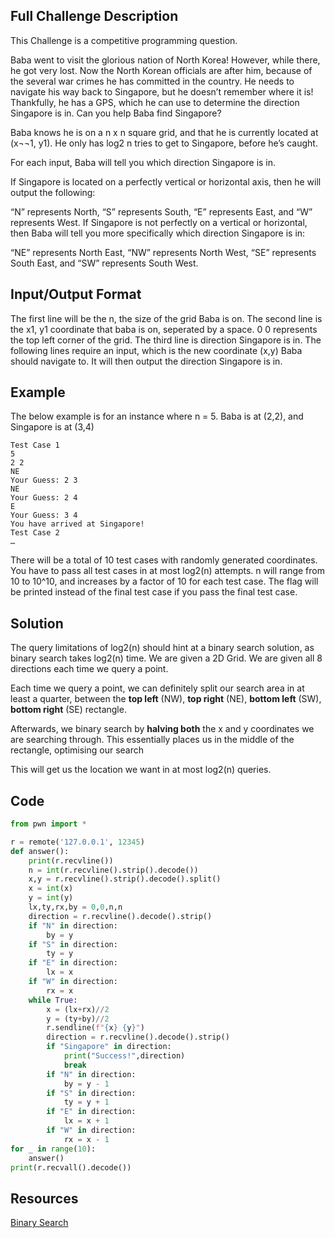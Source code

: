 ## Full Challenge Description
This Challenge is a competitive programming question. 

Baba went to visit the glorious nation of North Korea! However, while there, he got very lost. Now the North Korean officials are after him, because of the several war crimes he has committed in the country. He needs to navigate his way back to Singapore, but he doesn’t remember where it is! Thankfully, he has a GPS, which he can use to determine the direction Singapore is in. Can you help Baba find Singapore?

Baba knows he is on a n x n square grid, and that he is currently located at (x¬¬1, y1). He only has log2 n tries to get to Singapore, before he’s caught.

For each input, Baba will tell you which direction Singapore is in.

If Singapore is located on a perfectly vertical or horizontal axis, then he will output the following:

“N” represents North, “S” represents South, “E” represents East, and “W” represents West. 
If Singapore is not perfectly on a vertical or horizontal, then Baba will tell you more specifically which direction Singapore is in:

“NE” represents North East, “NW” represents North West, “SE” represents South East, and “SW” represents South West.

## Input/Output Format
The first line will be the n, the size of the grid Baba is on. 
The second line is the x1, y1 coordinate that baba is on, seperated by a space. 0 0 represents the top left corner of the grid.
The third line is direction Singapore is in. 
The following lines require an input, which is the new coordinate (x,y) Baba should navigate to. It will then output the direction Singapore is in.

## Example
The below example is for an instance where n = 5. Baba is at (2,2), and Singapore is at (3,4)<br/>
```text
Test Case 1
5
2 2
NE
Your Guess: 2 3
NE
Your Guess: 2 4
E
Your Guess: 3 4 
You have arrived at Singapore!
Test Case 2
… 
```


There will be a total of 10 test cases with randomly generated coordinates. You have to pass all test cases in at most log2(n) attempts. n will range from 10 to 10^10, and increases by a factor of 10 for each test case. 
The flag will be printed instead of the final test case if you pass the final test case. 

## Solution
The query limitations of log2(n) should hint at a binary search solution, as binary search takes log2(n) time. 
We are given a 2D Grid. We are given all 8 directions each time we query a point. 

Each time we query a point, we can definitely split our search area in at least a quarter, between the **top left** (NW), **top right** (NE), **bottom left** (SW), **bottom right** (SE) rectangle.

Afterwards, we binary search by **halving both** the x and y coordinates we are searching through. This essentially places us in the middle of the rectangle, optimising our search

This will get us the location we want in at most log2(n) queries.

## Code
```python
from pwn import * 

r = remote('127.0.0.1', 12345)
def answer():
    print(r.recvline())
    n = int(r.recvline().strip().decode())
    x,y = r.recvline().strip().decode().split()
    x = int(x)
    y = int(y)
    lx,ty,rx,by = 0,0,n,n
    direction = r.recvline().decode().strip()
    if "N" in direction:
        by = y 
    if "S" in direction:
        ty = y
    if "E" in direction:
        lx = x
    if "W" in direction:
        rx = x
    while True:
        x = (lx+rx)//2
        y = (ty+by)//2
        r.sendline(f"{x} {y}")
        direction = r.recvline().decode().strip()
        if "Singapore" in direction:
            print("Success!",direction)
            break
        if "N" in direction:
            by = y - 1 
        if "S" in direction:
            ty = y + 1
        if "E" in direction:
            lx = x + 1
        if "W" in direction:
            rx = x - 1
for _ in range(10):
    answer()
print(r.recvall().decode())
```

## Resources
[Binary Search](https://www.geeksforgeeks.org/binary-search/)
